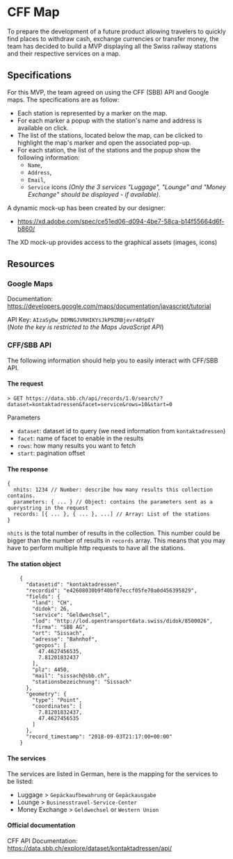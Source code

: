 # CFF Map
To prepare the development of a future product allowing travelers to quickly find places to withdraw cash, exchange currencies or transfer money, the team has decided to build a MVP displaying all the Swiss railway stations and their respective services on a map.
​
## Specifications
For this MVP, the team agreed on using the CFF (SBB) API and Google maps.
The specifications are as follow:
  - Each station is represented by a marker on the map.
  - For each marker a popup with the station's name and address is available on click.
  - The list of the stations, located below the map, can be clicked to highlight the map's marker and open the associated pop-up.
  - For each station, the list of the stations and the popup show the following information: 
    - `Name`, 
    - `Address`, 
    - `Email`, 
    - `Service` icons _(Only the 3 services "Luggage", "Lounge" and "Money Exchange" should be displayed - if available)_.

A dynamic mock-up has been created by our designer: 
  - https://xd.adobe.com/spec/ce51ed06-d094-4be7-58ca-b14f55664d6f-b860/
  
  The XD mock-up provides access to the graphical assets (images, icons) 
​​

## Resources

### Google Maps

​Documentation: https://developers.google.com/maps/documentation/javascript/tutorial

API Key: `AIzaSyDw_DEMNGJVRHIKYsJkP9ZRBjevr40SpEY`   
(*Note the key is restricted to the Maps JavaScript API*)


### CFF/SBB API
The following information should help you to easily interact with CFF/SBB API.

#### The request

`> GET https://data.sbb.ch/api/records/1.0/search/?dataset=kontaktadressen&facet=service&rows=10&start=0`

Parameters
* `dataset`: dataset id to query (we need information from `kontaktadressen`)
* `facet`: name of facet to enable in the results
* `rows`: how many results you want to fetch
* `start`: pagination offset

#### The response

```
{
  nhits: 1234 // Number: describe how many results this collection contains.
  parameters: { ... } // Object: contains the parameters sent as a querystring in the request
  records: [{ ... }, { ... }, ...] // Array: List of the stations
}
```

`nhits` is the total number of results in the collection. This number could be bigger than the number of results in `records` array. This means that you may have to perform multiple http requests to have all the stations. 


#### The station object
```
    {
      "datasetid": "kontaktadressen",
      "recordid": "e42608030b9f40bf07eccf05fe70a0d456395829",
      "fields": {
        "land": "CH",
        "didok": 26,
        "service": "Geldwechsel",
        "lod": "http://lod.opentransportdata.swiss/didok/8500026",
        "firma": "SBB AG",
        "ort": "Sissach",
        "adresse": "Bahnhof",
        "geopos": [
          47.4627456535,
          7.81201832437
        ],
        "plz": 4450,
        "mail": "sissach@sbb.ch",
        "stationsbezeichnung": "Sissach"
      },
      "geometry": {
        "type": "Point",
        "coordinates": [
          7.81201832437,
          47.4627456535
        ]
      },
      "record_timestamp": "2018-09-03T21:17:00+00:00"
    }
```

#### The services

The services are listed in German, here is the mapping for the services to be listed:
- Luggage > `Gepäckaufbewahrung` or `Gepäckausgabe`
- Lounge > `Businesstravel-Service-Center`
- Money Exchange > `Geldwechsel` or `Western Union`

#### Official documentation

CFF API Documentation: https://data.sbb.ch/explore/dataset/kontaktadressen/api/

​
